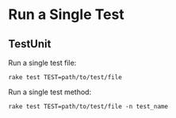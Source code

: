 # Run a Single Test

## TestUnit

Run a single test file:

```
rake test TEST=path/to/test/file
```

Run a single test method:

```
rake test TEST=path/to/test/file -n test_name
```

